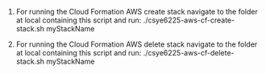 1. For running the Cloud Formation AWS create stack navigate to the folder at local containing this script and run: 
./csye6225-aws-cf-create-stack.sh myStackName

2. For running the Cloud Formation AWS delete stack navigate to the folder at local containing this script and run: 
./csye6225-aws-cf-delete-stack.sh myStackName
